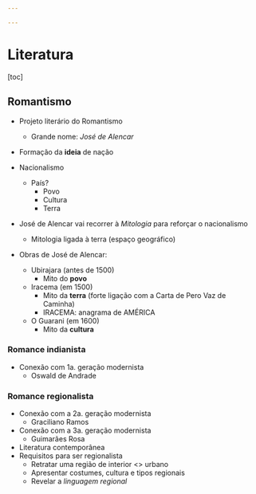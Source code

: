 ```yaml
---

---
```


# Literatura

[toc]

## Romantismo

*   Projeto literário do Romantismo
    *   Grande nome: *José de Alencar*
*   Formação da **ideia** de nação
*   Nacionalismo
    *   País?
        *   Povo
        *   Cultura
        *   Terra
*   José de Alencar vai recorrer à *Mitologia* para reforçar o nacionalismo
    *   Mitologia ligada à terra (espaço geográfico)

*   Obras de José de Alencar:
    *   Ubirajara (antes de 1500)
        *   Mito do **povo**
    *   Iracema (em 1500)
        *   Mito da **terra** (forte ligação com a Carta de Pero Vaz de Caminha)
        *   IRACEMA: anagrama de AMÉRICA
    *   O Guarani (em 1600)
        *   Mito da **cultura**

### Romance indianista

*   Conexão com 1a. geração modernista 
    *   Oswald de Andrade

### Romance regionalista

*   Conexão com a 2a. geração modernista
    *   Graciliano Ramos
*   Conexão com a 3a. geração modernista
    *   Guimarães Rosa
*   Literatura contemporânea
*   Requisitos para ser regionalista
    *   Retratar uma região de interior <> urbano 
    *   Apresentar costumes, cultura e tipos regionais
    *   Revelar a *linguagem regional*

